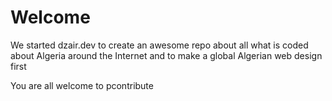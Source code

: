 # Welcome

We started dzair.dev to create an awesome repo about all what is coded about Algeria around the Internet and to make a global Algerian web design first

You are all welcome to pcontribute
